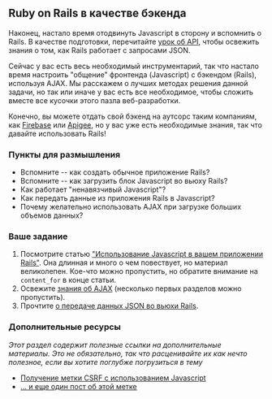 ## Ruby on Rails в качестве бэкенда

Наконец, настало время отодвинуть Javascript в сторону и вспомнить о Rails. В качестве подготовки, перечитайте [урок об API](/ruby-on-rails/apis-and-building-your-own), чтобы освежить знания о том, как Rails работает с запросами JSON.

Сейчас у вас есть весь необходимый инструментарий, так что настало время настроить "общение" фронтенда (Javascript) с бэкендом (Rails), используя AJAX. Мы расскажем о лучших методах решения данной задачи, но так или иначе у вас есть все необходимое, чтобы сложить вместе все кусочки этого пазла веб-разработки.

Конечно, вы можете отдать свой бэкенд на аутсорс таким компаниям, как [Firebase](https://www.firebase.com/) или [Apigee](http://apigee.com/), но у вас уже есть необходимые знания, так что давайте использовать Rails!

### Пункты для размышления

* Вспомните -- как создать обычное приложение Rails?
* Вспомните -- как загрузить блок Javascript во вьюху Rails?
* Как работает "ненавязчивый Javascript"?
* Как передать данные из приложения Rails в Javascript?
* Почему желательно использовать AJAX при загрузке больших объемов данных?

### Ваше задание

1. Посмотрите статью ["Использование Javascript в вашем приложении Rails"](http://railsapps.github.io/rails-javascript-include-external.html). Она длинная и много о чем повествует, но материал великолепен. Кое-что можно пропустить, но обратите внимание на `content_for` в конце статьи.
2. Освежите [знания об AJAX](http://rusrails.ru/working-with-javascript-in-rails) (несколько первых разделов можно пропустить).
2. Прочтите [о передаче данных JSON во вьюхи Rails](http://jfire.io/blog/2012/04/30/how-to-securely-bootstrap-json-in-a-rails-view).

### Дополнительные ресурсы

*Этот раздел содержит полезные ссылки на дополнительные материалы. Это не обязательно, так что расценивайте их как нечто полезное, если вы хотите поглубже погрузиться в тему*

* [Получение метки CSRF с использованием Javascript](http://stackoverflow.com/questions/7203304/warning-cant-verify-csrf-token-authenticity-rails)
* [... и еще один пост об этой метке](http://stackoverflow.com/questions/8503447/rails-how-to-add-csrf-protection-to-forms-created-in-javascript)
